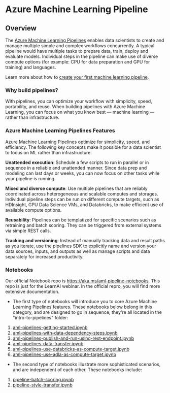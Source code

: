 # Azure Machine Learning Pipeline

## Overview

The [Azure Machine Learning Pipelines](https://docs.microsoft.com/en-us/azure/machine-learning/service/concept-ml-pipelines) enables data scientists to create and manage multiple simple and complex workflows concurrently. A typical pipeline would have multiple tasks to prepare data, train, deploy and evaluate models. Individual steps in the pipeline can make use of diverse compute options (for example: CPU for data preparation and GPU for training) and languages. 

Learn more about how to [create your first machine learning pipeline](https://docs.microsoft.com/azure/machine-learning/service/how-to-create-your-first-pipeline).

### Why build pipelines?

With pipelines, you can optimize your workflow with simplicity, speed, portability, and reuse. When building pipelines with Azure Machine Learning, you can focus on what you know best — machine learning — rather than infrastructure.

### Azure Machine Learning Pipelines Features
Azure Machine Learning Pipelines optimize for simplicity, speed, and efficiency. The following key concepts make it possible for a data scientist to focus on ML rather than infrastructure.

**Unattended execution**: Schedule a few scripts to run in parallel or in sequence in a reliable and unattended manner. Since data prep and modeling can last days or weeks, you can now focus on other tasks while your pipeline is running.

**Mixed and diverse compute**: Use multiple pipelines that are reliably coordinated across heterogeneous and scalable computes and storages. Individual pipeline steps can be run on different compute targets, such as HDInsight, GPU Data Science VMs, and Databricks, to make efficient use of available compute options.

**Reusability**: Pipelines can be templatized for specific scenarios such as retraining and batch scoring. They can be triggered from external systems via simple REST calls.

**Tracking and versioning**: Instead of manually tracking data and result paths as you iterate, use the pipelines SDK to explicitly name and version your data sources, inputs, and outputs as well as manage scripts and data separately for increased productivity.

### Notebooks 

Our official Notebook repo is https://aka.ms/aml-pipeline-notebooks. This repo is just for the LearnAI webinar. In the official repro, you will find more extensive documentation.

* The first type of notebooks will introduce you to core Azure Machine Learning Pipelines features. These notebooks below belong in this category, and are designed to go in sequence; they're all located in the "intro-to-pipelines" folder:

1. [aml-pipelines-getting-started.ipynb](https://aka.ms/pl-get-started)
2. [aml-pipelines-with-data-dependency-steps.ipynb](https://aka.ms/pl-data-dep)
3. [aml-pipelines-publish-and-run-using-rest-endpoint.ipynb](https://aka.ms/pl-pub-rep)
4. [aml-pipelines-data-transfer.ipynb](https://aka.ms/pl-data-trans)
5. [aml-pipelines-use-databricks-as-compute-target.ipynb](https://aka.ms/pl-databricks)
6. [aml-pipelines-use-adla-as-compute-target.ipynb](https://aka.ms/pl-adla)

* The second type of notebooks illustrate more sophisticated scenarios, and are independent of each other. These notebooks include:

1. [pipeline-batch-scoring.ipynb](https://aka.ms/pl-batch-score)
2. [pipeline-style-transfer.ipynb](https://aka.ms/pl-style-trans)

